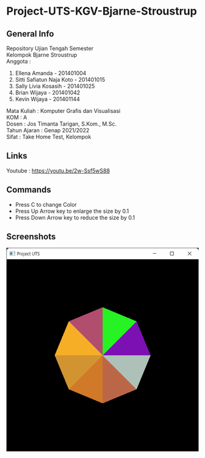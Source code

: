 # Project-UTS-KGV-Bjarne-Stroustrup

## General Info
Repository Ujian Tengah Semester  
Kelompok Bjarne Stroustrup  
Anggota : 
1. Ellena Amanda - 201401004
2. Sitti Safiatun Naja Koto - 201401015
3. Sally Livia Kosasih - 201401025
4. Brian Wijaya - 201401042
5. Kevin Wijaya - 201401144

Mata Kuliah : Komputer Grafis dan Visualisasi  
KOM : A  
Dosen : Jos Timanta Tarigan, S.Kom., M.Sc.  
Tahun Ajaran : Genap 2021/2022  
Sifat : Take Home Test, Kelompok

## Links
Youtube : https://youtu.be/2w-Ssf5wS88

## Commands

- Press C to change Color
- Press Up Arrow key to enlarge the size by 0.1
- Press Down Arrow key to reduce the size by 0.1

## Screenshots

![alt_text](https://github.com/briannzw/Project-UTS-KGV-Bjarne-Stroustrup/blob/master/Screenshots/Screenshot_0.png "Screenshot Project UTS")
